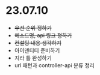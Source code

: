 # 23.07.10
- ~~우선 순위 정하기~~
- ~~메소드명, api 링크 정하기~~
- ~~컨설팅 내용 생각하기~~
- 아이덴티티 준비하기
- 지라 틀 완성하기
- url 패턴과 controller-api 분류 정리
